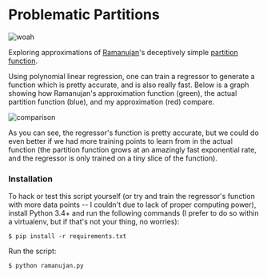 # Problematic Partitions
![woah](http://puu.sh/oCNSS/f758d835e8.png)

Exploring approximations of [Ramanujan](https://en.wikipedia.org/wiki/Srinivasa_Ramanujan)'s deceptively simple [partition function](http://mathworld.wolfram.com/PartitionFunctionP.html).

Using polynomial linear regression, one can train a regressor to generate a function which is pretty accurate, and is also really fast. Below is a graph showing how Ramanujan's approximation function (green), the actual partition function (blue), and my approximation (red) compare.

![comparison](http://puu.sh/oCMQQ/b088085215.png)

As you can see, the regressor's function is pretty accurate, but we could do even better if we had more training points to learn from in the actual function (the partition function grows at an amazingly fast exponential rate, and the regressor is only trained on a tiny slice of the function).

### Installation
To hack or test this script yourself (or try and train the regressor's function with more data points -- I couldn't due to lack of proper computing power), install Python 3.4+ and run the following commands (I prefer to do so within a virtualenv, but if that's not your thing, no worries):
```shell
$ pip install -r requirements.txt
```
Run the script:
```
$ python ramanujan.py
```
